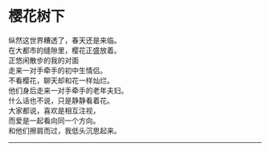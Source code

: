 # 樱花树下

纵然这世界糟透了，春天还是来临。
\
在大都市的缝隙里，樱花正盛放着。
\
正悠闲散步的我的对面
\
走来一对手牵手的初中生情侣。
\
不看樱花，聊天却和花一样灿烂。
\
他们身后走来一对手牵手的老年夫妇。
\
什么话也不说，只是静静看着花。
\
大家都说，喜欢是相互注视，
\
而爱是一起看向同一个方向。
\
和他们擦肩而过，我低头沉思起来。










---
